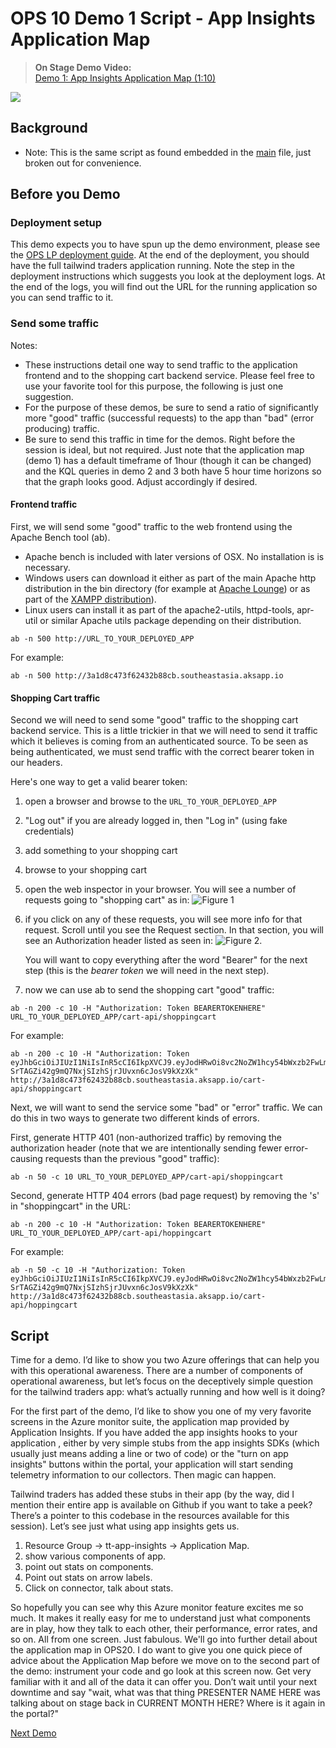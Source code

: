 # OPS 10 Demo 1 Script - App Insights Application Map

>**On Stage Demo Video:**<br/>
[Demo 1: App Insights Application Map (1:10)](https://globaleventcdn.blob.core.windows.net/assets/ops/ops10/video/Demo1-ApplicationMap.mp4)


[![](https://globaleventcdn.blob.core.windows.net/assets/ops/ops10/images/demo1.png)](https://globaleventcdn.blob.core.windows.net/assets/ops/ops10/video/Demo1-ApplicationMap.mp4)

## Background

* Note: This is the same script as found embedded in the [main](../scripts/main.md) file, just broken out for convenience.

## Before you Demo

### Deployment setup

This demo expects you to have spun up the demo environment, please see the [OPS LP deployment guide](../../deployment/README.md). At the end of the deployment, you should have the full tailwind traders application running. Note the step in the deployment instructions which suggests you look at the deployment logs. At the end of the logs, you will find out the URL for the running application so you can send traffic to it.

### Send some traffic

Notes:

* These instructions detail one way to send traffic to the application frontend and to the shopping cart backend service. Please feel free to use your favorite tool for this purpose, the following is just one suggestion.
* For the purpose of these demos, be sure to send a ratio of significantly more "good" traffic (successful requests) to the app than "bad" (error producing) traffic.
* Be sure to send this traffic in time for the demos. Right before the session is ideal, but not required. Just note that the application map (demo 1) has a default timeframe of 1hour (though it can be changed) and the KQL queries in demo 2 and 3 both have 5 hour time horizons so that the graph looks good. Adjust accordingly if desired.

#### Frontend traffic

First, we will send some "good" traffic to the web frontend using the Apache Bench tool (ab).

* Apache bench is included with later versions of OSX. No installation is is necessary.
* Windows users can download it either as part of the main Apache http distribution in the bin directory (for example at [Apache Lounge](https://www.apachelounge.com/download/)) or as part of the [XAMPP distribution](https://www.apachefriends.org/index.html)).
* Linux users can install it as part of the apache2-utils, httpd-tools, apr-util or similar Apache utils package depending on their distribution.

```
ab -n 500 http://URL_TO_YOUR_DEPLOYED_APP
```

For example:

```
ab -n 500 http://3a1d8c473f62432b88cb.southeastasia.aksapp.io
```

#### Shopping Cart traffic

Second we will need to send some "good" traffic to the shopping cart backend service. This is a little trickier in that we will need to send it traffic which it believes is coming from an authenticated source. To be seen as being authenticated, we must send traffic with the correct bearer token in our headers.

Here's one way to get a valid bearer token:

1. open a browser and browse to the ```URL_TO_YOUR_DEPLOYED_APP```
1. "Log out" if you are already logged in, then "Log in" (using fake credentials)
1. add something to your shopping cart
1. browse to your shopping cart
1. open the web inspector in your browser. You will see a number of requests going to "shopping cart" as in: ![Figure 1](./figure1.png)
1. if you click on any of these requests, you will see more info for that request. Scroll until you see the Request section. In that section, you will see an Authorization header listed as seen in: ![Figure 2](figure2.png).

    You will want to copy everything after the word "Bearer" for the next step (this is the *bearer token* we will need in the next step).

1. now we can use ab to send the shopping cart "good" traffic:

```
ab -n 200 -c 10 -H "Authorization: Token BEARERTOKENHERE" URL_TO_YOUR_DEPLOYED_APP/cart-api/shoppingcart
````

For example:

```
ab -n 200 -c 10 -H "Authorization: Token eyJhbGciOiJIUzI1NiIsInR5cCI6IkpXVCJ9.eyJodHRwOi8vc2NoZW1hcy54bWxzb2FwLm9yZy93cy8yMDA1LzA1L2lkZW50aXR5L2NsYWltcy9uYW1lIjoic2Rmc2RAc2Rmc2YuY29tIiwiaHR0cDovL3NjaGVtYXMueG1sc29hcC5vcmcvd3MvMjAwNS8wNS9pZGVudGl0eS9jbGFpbXMvc2lkIjoiYzdjMGYyZDctODA4My00MGU3LTkxNmEtOWYzZDFhNTNhOGVmIiwiZXhwIjoxNTcxNzYzMDQ2LCJpc3MiOiJUVEZha2VMb2dpbiJ9.x-SrTAGZi42g9mQ7NxjSIzhSjrJUvxn6cJosV9kXzXk" http://3a1d8c473f62432b88cb.southeastasia.aksapp.io/cart-api/shoppingcart
```

Next, we will want to send the service some "bad" or "error" traffic. We can do this in two ways to generate two different kinds of errors.

First, generate HTTP 401 (non-authorized traffic) by removing the authorization header (note that we are intentionally sending fewer error-causing requests than the previous "good" traffic):

```
ab -n 50 -c 10 URL_TO_YOUR_DEPLOYED_APP/cart-api/shoppingcart
```

Second, generate HTTP 404 errors (bad page request) by removing the 's' in "shoppingcart" in the URL:

```
ab -n 200 -c 10 -H "Authorization: Token BEARERTOKENHERE" URL_TO_YOUR_DEPLOYED_APP/cart-api/hoppingcart
```

For example:

```
ab -n 50 -c 10 -H "Authorization: Token eyJhbGciOiJIUzI1NiIsInR5cCI6IkpXVCJ9.eyJodHRwOi8vc2NoZW1hcy54bWxzb2FwLm9yZy93cy8yMDA1LzA1L2lkZW50aXR5L2NsYWltcy9uYW1lIjoic2Rmc2RAc2Rmc2YuY29tIiwiaHR0cDovL3NjaGVtYXMueG1sc29hcC5vcmcvd3MvMjAwNS8wNS9pZGVudGl0eS9jbGFpbXMvc2lkIjoiYzdjMGYyZDctODA4My00MGU3LTkxNmEtOWYzZDFhNTNhOGVmIiwiZXhwIjoxNTcxNzYzMDQ2LCJpc3MiOiJUVEZha2VMb2dpbiJ9.x-SrTAGZi42g9mQ7NxjSIzhSjrJUvxn6cJosV9kXzXk" http://3a1d8c473f62432b88cb.southeastasia.aksapp.io/cart-api/hoppingcart
```

## Script

Time for a demo. I’d like to show you two Azure offerings that can help you with this operational awareness. There are a number of components of operational awareness, but let’s focus on the deceptively simple question for the tailwind traders app: what’s actually running and how well is it doing?

For the first part of the demo, I’d like to show you one of my very favorite screens in the Azure monitor suite, the application map provided by Application Insights. If you have added the app insights hooks to your application , either by very simple stubs from the app insights SDKs (which usually just means adding a line or two of code) or the "turn on app insights" buttons within the portal, your application will start sending telemetry information to our collectors. Then magic can happen.

Tailwind traders has added these stubs in their app (by the way, did I mention their entire app is available on Github if you want to take a peek? There’s a pointer to this codebase in the resources available for this session). Let’s see just what using app insights gets us.

1. Resource Group -> tt-app-insights -> Application Map.
1. show various components of app.
1. point out stats on components.
1. Point out stats on arrow labels.
1. Click on connector, talk about stats.

So hopefully you can see why this Azure monitor feature excites me so much. It makes it really easy for me to understand just what components are in play, how they talk to each other, their performance, error rates, and so on. All from one screen. Just fabulous. We'll go into further detail about the application map in OPS20. I do want to give you one quick piece of advice about the Application Map before we move on to the second part of the demo: instrument your code and go look at this screen now. Get very familiar with it and all of the data it can offer you. Don’t wait until your next downtime and say "wait, what was that thing PRESENTER NAME HERE was talking about on stage back in CURRENT MONTH HERE? Where is it again in the portal?"

[Next Demo](demo2.md)
